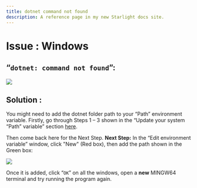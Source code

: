 ```yaml
---
title: dotnet command not found
description: A reference page in my new Starlight docs site.
---
```

<h1> Issue : Windows </h1>

## “`dotnet: command not found`”:
![](https://i.imgur.com/gzi30bu.png)

## Solution :
You might need to add the dotnet folder path to your “Path” environment variable.
Firstly, go through Steps 1 – 3 shown in the “Update your system “Path” variable” section [here](./update-system-path.md).

Then come back here for the Next Step.
**Next Step:** In the “Edit environment variable” window, click "New" (Red box), then add the
path shown in the Green box:

![](https://i.imgur.com/T6wIBWt.png)

Once it is added, click “`OK`” on all the windows, open a **new** MINGW64 terminal and try running the program again.